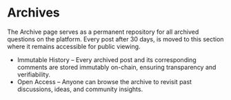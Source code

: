 # Archives

The Archive page serves as a permanent repository for all archived questions on the platform. Every post after 30 days, is moved to this section where it remains accessible for public viewing.

* Immutable History – Every archived post and its corresponding comments are stored immutably on-chain, ensuring transparency and verifiability.
* Open Access – Anyone can browse the archive to revisit past discussions, ideas, and community insights.


